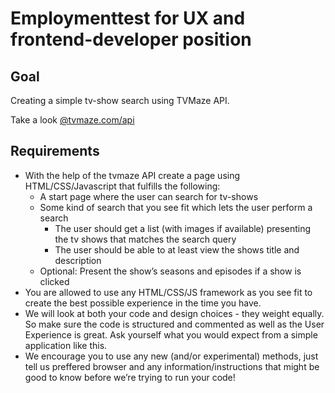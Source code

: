 # Employment ​test ​for ​UX and frontend-developer ​position

## Goal

Creating ​a simple tv-show search using TVMaze API.

Take a look [@tvmaze.com/api](https://www.tvmaze.com/api)

## Requirements

- With the help of the tvmaze API create a page using HTML/CSS/Javascript that fulfills the following:
    - A start page where the user can search for tv-shows
    - Some kind of search that you see fit which​ lets the user perform a search
        - The user should get a list (with images if available) presenting the tv shows that matches the search query
        - The user should be able to at least view the shows title and description
    - Optional: Present the show’s seasons ​and episodes ​if a show is clicked
- You are allowed to use any HTML/CSS/JS framework as you see fit to create the best possible experience in  the time you have.
- We will look at both your code and design choices - they weight equally. So make sure the code is structured and commented as well as the User Experience is great. Ask yourself what you would expect from a simple application like this.
- We encourage you to use any new (and/or experimental) methods, just tell us preffered browser and any  information/instructions that might be good to know before we’re trying to run your code!